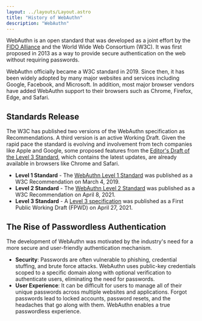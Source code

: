 ```yaml
---
layout: ../layouts/Layout.astro
title: "History of WebAuthn"
description: "WebAuthn"
---
```


WebAuthn is an open standard that was developed as a joint effort by the [FIDO Alliance](/src/pages/fido-alliance.md) and the World Wide Web Consortium (W3C). It was first proposed in 2013 as a way to provide secure authentication on the web without requiring passwords.

WebAuthn officially became a W3C standard in 2019. Since then, it has been widely adopted by many major websites and services including Google, Facebook, and Microsoft. In addition, most major browser vendors have added WebAuthn support to their browsers such as Chrome, Firefox, Edge, and Safari.

## Standards Release
The W3C has published two versions of the WebAuthn specification as Recommendations. A third version is an active Working Draft. Given the rapid pace the standard is evolving and involvement from tech companies like Apple and Google, some proposed features from the [Editor's Draft of the Level 3 Standard](https://w3c.github.io/webauthn/), which contains the latest updates, are already available in browsers like Chrome and Safari.

* **Level 1 Standard** - The [WebAuthn Level 1 Standard](https://www.w3.org/TR/2019/REC-webauthn-1-20190304/) was published as a W3C Recommendation on March 4, 2019.
* **Level 2 Standard** - The [WebAuthn Level 2 Standard](https://www.w3.org/TR/2021/REC-webauthn-2-20210408/) was published as a W3C Recommendation on April 8, 2021.
* **Level 3 Standard** - A [Level 3 specification](https://www.w3.org/TR/2021/WD-webauthn-3-20210427/) was published as a First Public Working Draft (FPWD) on April 27, 2021.

## The Rise of Passwordless Authentication
The development of WebAuthn was motivated by the industry's need for a more secure and user-friendly authentication mechanism.
* **Security**: Passwords are often vulnerable to phishing, credential stuffing, and brute force attacks. WebAuthn uses public-key credentials scoped to a specific domain along with optional verification to authenticate users, eliminating the need for passwords.
* **User Experience**: It can be difficult for users to manage all of their unique passwords across multiple websites and applications. Forgot passwords lead to locked accounts, password resets, and the headaches that go along with them. WebAuthn enables a true passwordless experience.
